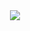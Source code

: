 
<div align="center">
  <img src="https://perapalace.com/wp-content/uploads/2022/02/shutterstock_190400015.jpg" />
</div>
<br/> <br/>
